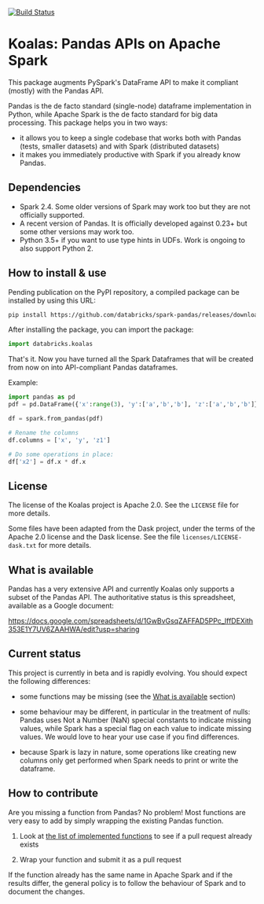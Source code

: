 [![Build Status](https://travis-ci.com/databricks/spark-pandas.svg?token=Rzzgd1itxsPZRuhKGnhD&branch=master)](https://travis-ci.com/databricks/spark-pandas)

# Koalas: Pandas APIs on Apache Spark

This package augments PySpark's DataFrame API to 
make it compliant (mostly) with the Pandas API.

Pandas is the de facto standard (single-node) dataframe implementation in Python, while
Apache Spark is the de facto standard for big data processing. This package helps you in two ways:
 - it allows you to keep a single codebase that works both with Pandas (tests, smaller datasets) and with Spark (distributed datasets)
 - it makes you immediately productive with Spark if you already know Pandas.


## Dependencies

 - Spark 2.4. Some older versions of Spark may work too but they are not officially supported.
 - A recent version of Pandas. It is officially developed against 0.23+ but some other versions may work too.
 - Python 3.5+ if you want to use type hints in UDFs. Work is ongoing to also support Python 2.


## How to install & use

Pending publication on the PyPI repository, a compiled package can be installed by using
this URL:

```bash
pip install https://github.com/databricks/spark-pandas/releases/download/v0.0.6/databricks_koalas-0.0.6-py3-none-any.whl
```

After installing the package, you can import the package:

```py
import databricks.koalas
```

That's it. Now you have turned all the Spark Dataframes 
that will be created from now on into API-compliant Pandas 
dataframes.

Example:

```py
import pandas as pd
pdf = pd.DataFrame({'x':range(3), 'y':['a','b','b'], 'z':['a','b','b']})

df = spark.from_pandas(pdf)

# Rename the columns
df.columns = ['x', 'y', 'z1']

# Do some operations in place:
df['x2'] = df.x * df.x
```


## License

The license of the Koalas project is Apache 2.0. See the `LICENSE` file for more details.

Some files have been adapted from the Dask project, under the terms of the Apache 2.0 license
and the Dask license. See the file `licenses/LICENSE-dask.txt` for more details.

## What is available

Pandas has a very extensive API and currently Koalas only supports a subset of the Pandas API.
The authoritative status is this spreadsheet, available as a Google document:

https://docs.google.com/spreadsheets/d/1GwBvGsqZAFFAD5PPc_lffDEXith353E1Y7UV6ZAAHWA/edit?usp=sharing


## Current status

This project is currently in beta and is rapidly evolving.
You should expect the following differences:

 - some functions may be missing (see the [What is available](#what-is-available) section)

 - some behaviour may be different, in particular in the treatment of nulls: Pandas uses
   Not a Number (NaN) special constants to indicate missing values, while Spark has a
   special flag on each value to indicate missing values. We would love to hear your use
   case if you find differences.
   
 - because Spark is lazy in nature, some operations like creating new columns only get 
   performed when Spark needs to print or write the dataframe.



## How to contribute

Are you missing a function from Pandas? No problem! Most functions are very easy to add
by simply wrapping the existing Pandas function.

 1. Look at [the list of implemented functions](https://docs.google.com/spreadsheets/d/1GwBvGsqZAFFAD5PPc_lffDEXith353E1Y7UV6ZAAHWA/edit?usp=sharing) to see if a pull request already exists
 
 2. Wrap your function and submit it as a pull request
 
If the function already has the same name in Apache Spark and if the results differ, the 
general policy is to follow the behaviour of Spark and to document the changes.
